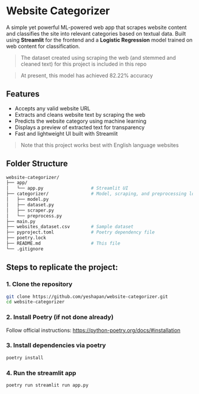 # Website Categorizer

A simple yet powerful ML-powered web app that scrapes website content and classifies the site into relevant categories based on textual data.
Built using **Streamlit** for the frontend and a **Logistic Regression** model trained on web content for classification.
> The dataset created using scraping the web (and stemmed and cleaned text) for this project is included in this repo

> At present, this model has achieved 82.22% accuracy

## Features
-  Accepts any valid website URL
-  Extracts and cleans website text by scraping the web
-  Predicts the website category using machine learning
-  Displays a preview of extracted text for transparency
-  Fast and lightweight UI built with Streamlit
> Note that this project works best with English language websites

## Folder Structure
``` bash
website-categorizer/
├── app/
│   └── app.py                  # Streamlit UI
├── categorizer/                # Model, scraping, and preprocessing logic
│   ├── model.py
│   ├── dataset.py
│   ├── scraper.py
│   └── preprocess.py
├── main.py
├── websites_dataset.csv        # Sample dataset
├── pyproject.toml              # Poetry dependency file
├── poetry.lock
├── README.md                   # This file
└── .gitignore
```

## Steps to replicate the project:
### 1. Clone the repository
```bash
git clone https://github.com/yeshapan/website-categorizer.git
cd website-categorizer
```

### 2. Install Poetry (if not done already)
Follow official instructions: https://python-poetry.org/docs/#installation

### 3. Install dependencies via poetry
```bash
poetry install
```

### 4. Run the streamlit app
```bash
poetry run streamlit run app.py
```




